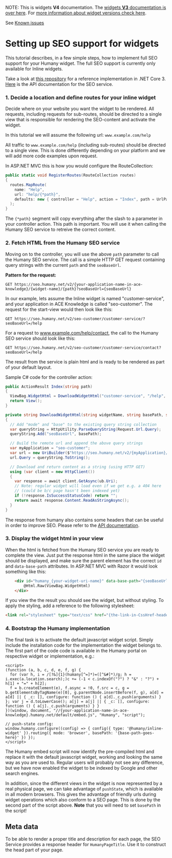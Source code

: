 NOTE: This is widgets **V4** documentation. The [widgets **V3** documentation is over here](https://github.com/Humany/humany-docs/tree/v3/seo). For [more information about widget versions check here](https://github.com/Humany/humany-docs/widgets/versions.md).

See [Known issues](known-issues.md)  

# Setting up SEO support for widgets
This tutorial describes, in a few simple steps, how to implement full SEO support for your Humany widget. The full SEO support is currently only available for Inline widgets.

Take a look at [this repository](https://github.com/Humany/humany-customer-seo) for a reference implementation in .NET Core 3.
[Here](api.md) is the API documentation for the SEO service.

### 1. Decide a location and define routes for your inline widget
Decide where on your website you want the widget to be rendered. All requests, including requests for sub-routes, should be directed to a single view that is responsible for rendering the SEO-content and activate the widget.

In this tutorial we will assume the following url: `www.example.com/help`

All traffic to `www.example.com/help` (including sub-routes) should be directed to a single view. This is done differently depending on your platform and we will add more code examples upon request.

In ASP.NET MVC this is how you would configure the RouteCollection:

```csharp
public static void RegisterRoutes(RouteCollection routes)
{
  routes.MapRoute(
    name: "Help",
    url: "help/{*path}",
    defaults: new { controller = "Help", action = "Index", path = UrlParameter.Optional }
  );
}
```
		
The `{*path}` segment will copy everything after the slash to a parameter in your controller action. This path is important. You will use it when calling the Humany SEO service to retreive the correct content.

### 2. Fetch HTML from the Humany SEO service
Moving on to the controller, you will use the above `path` parameter to call the Humany SEO service. The call is a simple HTTP GET request containing query strings with the current `path` and the `seoBaseUrl`.

**Pattern for the request:**
```
GET https://seo.humany.net/v2/{your-application-name-in-ace-knowledge}/{widget-name}/{path}?seoBaseUrl={seoBaseUrl}
```
In our example, lets assume the Inline widget is named "customer-service", and your application in ACE Knowledge is called "seo-customer". The request for the start-view would then look like this:
```
GET https://seo.humany.net/v2/seo-customer/customer-service/?seoBaseUrl=/help
```
For a request to www.example.com/help/contact, the call to the Humany SEO service should look like this:
```
GET https://seo.humany.net/v2/seo-customer/customer-service/contact?seoBaseUrl=/help
```
The result from the service is plain html and is ready to be rendered as part of your default layout.

Sample C# code for the controller action:
```csharp
public ActionResult Index(string path)
{
  ViewBag.WidgetHtml = DownloadWidgetHtml("customer-service", "/help", path);
  return View();
}

private string DownloadWidgetHtml(string widgetName, string basePath, string path)
{
  // Add "mode" and "base" to the existing query string collection
  var queryString = HttpUtility.ParseQueryString(Request.Url.Query);
  queryString.Add("seoBaseUrl", basePath);

  // Build the remote url and append the above query strings
  var myApplication = "seo-customer";
  var url = new UriBuilder($"https://seo.humany.net/v2/{myApplication}/{widgetName}/{path}");
  url.Query = queryString.ToString();

  // Download and return content as a string (using HTTP GET)
  using (var client = new HttpClient())
  {
    var response = await client.GetAsync(ub.Uri);
    // Note: regular widget will load even if we get e.g. a 404 here
    // (could be b/c page hasn't been indexed yet)
    if (!response.IsSuccessStatusCode) return "";
    return await response.Content.ReadAsStringAsync();
  }
}
```

The response from humany also contains some headers that can be useful in order to improve SEO. Please refer to the [API documentation](api.md).

### 3. Display the widget html in your view
When the html is fetched from the Humany SEO service you are ready to complete the view. Just put the response html in the same place the widget should be displayed, and make sure the parent element has the correct `id` and `data-base-path` attributes. In ASP.NET MVC with Razor it would look something like this:
```aspx
	<div id="humany_{your-widget-uri-name}" data-base-path="{seoBaseUrl}">
		@Html.Raw(ViewBag.WidgetHtml)
	</div>
```
If you view the the result you should see the widget, but without styling. To apply the styling, add a reference to the following stylesheet:
```html
<link rel="stylesheet" type="text/css" href="{the-link-in-CssHref-header}" />
```


### 4. Bootstrap the Humany implementation
The final task is to activate the default javascript widget script. Simply include the installation code for the implementation the widget belongs to. The first part of the code code is available in the Humany portal on respective widget or implementation, e.g.:

	<script>
    (function (a, b, c, d, e, f, g) {
      for (var h, i = /[?&]{1}(humany[^=]*)=([^&#]*)/g; h = i.exec(a.location.search);)c += (-1 < c.indexOf("?") ? "&" : "?") + h[1] + "=" + h[2];
      f = b.createElement(e), f.async = !0, f.src = c, g = b.getElementsByTagName(e)[0], g.parentNode.insertBefore(f, g), a[d] = a[d] || { _c: [], configure: function () { a[d]._c.push(arguments) } }; var j = d.toLowerCase(); a[j] = a[j] || { _c: [], configure: function () { a[j]._c.push(arguments) } }
    })(window, document, "//{your-application-name-in-ace-knowledge}.humany.net/default/embed.js", "Humany", "script");

    // push-state config:
    window.humany.configure((config) => { config({ type: '@humany/inline-widget' }).routing({ mode: 'browser', basePath: '{base-path-goes-here}' }) });
	</script>
		
The Humany embed script will now identify the pre-compiled html and replace it with the default javascript widget, working and looking the same way as you are used to. Regular users will probably not see any difference, but we have now enabled the widget to be indexed by Google and other search engines.

In addition, since the different views in the widget is now represented by a real physical page, we can take advantage of `pushState`, which is available in all modern browsers. This gives the advantage of friendly urls during widget operations which also conform to a SEO page. This is done by the second part of the script above. **Note** that you will need to set `basePath` in the script!

## Meta data
To be able to render a proper title and description for each page, the SEO Service provides a response header for `HumanyPageTitle`. Use it to construct the head part of your page.
